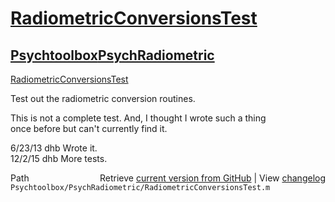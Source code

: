 # [RadiometricConversionsTest](RadiometricConversionsTest)
## [Psychtoolbox](Psychtoolbox)[PsychRadiometric](PsychRadiometric)

[RadiometricConversionsTest](RadiometricConversionsTest)  
  
Test out the radiometric conversion routines.  
  
This is not a complete test.  And, I thought I wrote such a thing  
once before but can't currently find it.  
  
6/23/13  dhb  Wrote it.  
12/2/15  dhb  More tests.  




<div class="code_header" style="text-align:right;">
  <span style="float:left;">Path&nbsp;&nbsp;</span> <span class="counter">Retrieve <a href=
  "https://raw.github.com/Psychtoolbox-3/Psychtoolbox-3/beta/Psychtoolbox/PsychRadiometric/RadiometricConversionsTest.m">current version from GitHub</a> | View <a href=
  "https://github.com/Psychtoolbox-3/Psychtoolbox-3/commits/beta/Psychtoolbox/PsychRadiometric/RadiometricConversionsTest.m">changelog</a></span>
</div>
<div class="code">
  <code>Psychtoolbox/PsychRadiometric/RadiometricConversionsTest.m</code>
</div>

